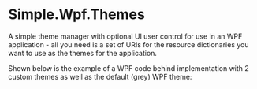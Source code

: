 Simple.Wpf.Themes
=================

A simple theme manager with optional UI user control for use in an WPF application - all you need is a set of URIs for the resource dictionaries you want to use as the themes for the application.

Shown below is the example of a WPF code behind implementation with 2 custom themes as well as the default (grey) WPF theme:

